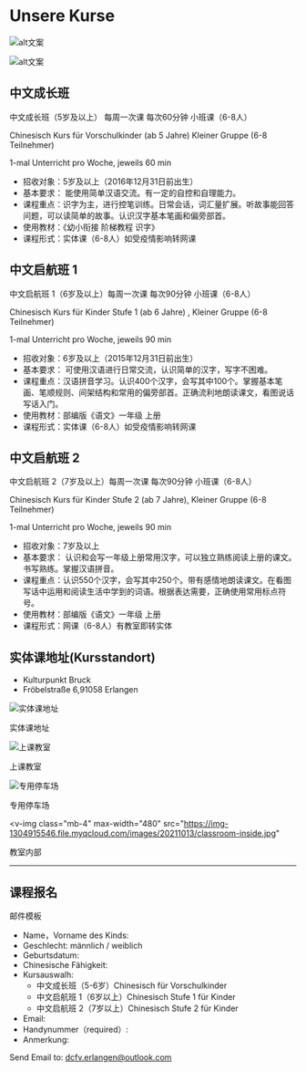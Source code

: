 # Unsere Kurse

<section class="v-imgresponse-2 mb-4">

![alt文案](https://img-1304915546.file.myqcloud.com/images/20220301/lesson1.jpg)

![alt文案](https://img-1304915546.file.myqcloud.com/images/20220301/lesson2.jpg)

</section>

## 中文成长班

中文成长班（5岁及以上） 每周一次课  每次60分钟  小班课（6-8人）

Chinesisch Kurs für Vorschulkinder (ab 5 Jahre) Kleiner Gruppe (6-8 Teilnehmer)

1-mal Unterricht pro Woche, jeweils 60 min

- 招收对象：5岁及以上（2016年12月31日前出生）
- 基本要求： 能使用简单汉语交流。有一定的自控和自理能力。
- 课程重点：识字为主，进行控笔训练。日常会话，词汇量扩展。听故事能回答问题，可以读简单的故事。认识汉字基本笔画和偏旁部首。
- 使用教材：《幼小衔接 阶梯教程 识字》
- 课程形式：实体课（6-8人）如受疫情影响转网课

## 中文启航班 1

中文启航班 1（6岁及以上）每周一次课 每次90分钟  小班课（6-8人）

Chinesisch Kurs für Kinder Stufe 1 (ab 6 Jahre) , Kleiner Gruppe (6-8 Teilnehmer)

1-mal Unterricht pro Woche, jeweils 90 min

- 招收对象：6岁及以上（2015年12月31日前出生）
- 基本要求： 可使用汉语进行日常交流，认识简单的汉字，写字不困难。
- 课程重点：汉语拼音学习。认识400个汉字，会写其中100个。掌握基本笔画、笔顺规则、间架结构和常用的偏旁部首。正确流利地朗读课文，看图说话写话入门。
- 使用教材：部编版《语文》一年级 上册
- 课程形式：实体课（6-8人）如受疫情影响转网课

## 中文启航班 2

中文启航班 2（7岁及以上）每周一次课 每次90分钟 小班课（6-8人）

Chinesisch Kurs für Kinder Stufe 2 (ab 7 Jahre), Kleiner Gruppe (6-8 Teilnehmer)

1-mal Unterricht pro Woche, jeweils 90 min

- 招收对象：7岁及以上
- 基本要求： 认识和会写一年级上册常用汉字，可以独立熟练阅读上册的课文。书写熟练。掌握汉语拼音。
- 课程重点：认识550个汉字，会写其中250个。带有感情地朗读课文。在看图写话中运用和阅读生活中学到的词语。根据表达需要，正确使用常用标点符号。
- 使用教材：部编版《语文》一年级 上册
- 课程形式：网课（6-8人）有教室即转实体

## 实体课地址(Kursstandort)

- Kulturpunkt Bruck
- Fröbelstraße 6,91058 Erlangen

![实体课地址](https://img-1304915546.file.myqcloud.com/images/20211013/address.jpg)

实体课地址

![上课教室](https://img-1304915546.file.myqcloud.com/images/20211013/classroom-outside.jpg)

上课教室

![专用停车场](https://img-1304915546.file.myqcloud.com/images/20211013/parking-lot.jpg)

专用停车场

<v-img
  class="mb-4"
  max-width="480"
  src="https://img-1304915546.file.myqcloud.com/images/20211013/classroom-inside.jpg"
></v-img>

教室内部

------

## 课程报名

邮件模板

- Name，Vorname des Kinds:
- Geschlecht: männlich / weiblich
- Geburtsdatum:
- Chinesische Fähigkeit:
- Kursauswalh:
  - 中文成长班（5-6岁）Chinesisch für Vorschulkinder
  - 中文启航班 1（6岁以上）Chinesisch Stufe 1 für Kinder
  - 中文启航班 2（7岁以上）Chinesisch Stufe 2 für Kinder
- Email:
- Handynummer（required）:
- Anmerkung:

Send Email to: [dcfv.erlangen@outlook.com](mailto:dcfv.erlangen@outlook.com)
